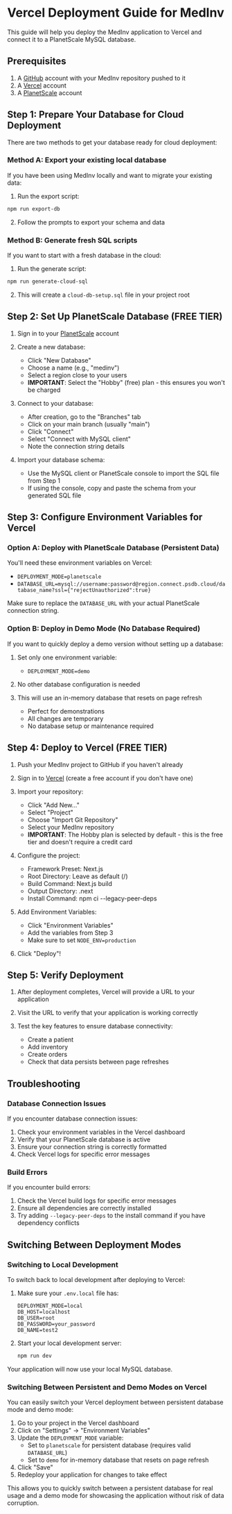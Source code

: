 # Vercel Deployment Guide for MedInv

This guide will help you deploy the MedInv application to Vercel and connect it to a PlanetScale MySQL database.

## Prerequisites

1. A [GitHub](https://github.com) account with your MedInv repository pushed to it
2. A [Vercel](https://vercel.com) account 
3. A [PlanetScale](https://planetscale.com) account

## Step 1: Prepare Your Database for Cloud Deployment

There are two methods to get your database ready for cloud deployment:

### Method A: Export your existing local database

If you have been using MedInv locally and want to migrate your existing data:

1. Run the export script:

```bash
npm run export-db
```

2. Follow the prompts to export your schema and data

### Method B: Generate fresh SQL scripts 

If you want to start with a fresh database in the cloud:

1. Run the generate script:

```bash
npm run generate-cloud-sql
```

2. This will create a `cloud-db-setup.sql` file in your project root

## Step 2: Set Up PlanetScale Database (FREE TIER)

1. Sign in to your [PlanetScale](https://planetscale.com) account

2. Create a new database:
   - Click "New Database"
   - Choose a name (e.g., "medinv")
   - Select a region close to your users
   - **IMPORTANT**: Select the "Hobby" (free) plan - this ensures you won't be charged

3. Connect to your database:
   - After creation, go to the "Branches" tab
   - Click on your main branch (usually "main")
   - Click "Connect"
   - Select "Connect with MySQL client"
   - Note the connection string details

4. Import your database schema:
   - Use the MySQL client or PlanetScale console to import the SQL file from Step 1
   - If using the console, copy and paste the schema from your generated SQL file

## Step 3: Configure Environment Variables for Vercel

### Option A: Deploy with PlanetScale Database (Persistent Data)

You'll need these environment variables on Vercel:

- `DEPLOYMENT_MODE=planetscale`
- `DATABASE_URL=mysql://username:password@region.connect.psdb.cloud/database_name?ssl={"rejectUnauthorized":true}`

Make sure to replace the `DATABASE_URL` with your actual PlanetScale connection string.

### Option B: Deploy in Demo Mode (No Database Required)

If you want to quickly deploy a demo version without setting up a database:

1. Set only one environment variable:
   - `DEPLOYMENT_MODE=demo`

2. No other database configuration is needed

3. This will use an in-memory database that resets on page refresh
   - Perfect for demonstrations
   - All changes are temporary
   - No database setup or maintenance required

## Step 4: Deploy to Vercel (FREE TIER)

1. Push your MedInv project to GitHub if you haven't already

2. Sign in to [Vercel](https://vercel.com) (create a free account if you don't have one)

3. Import your repository:
   - Click "Add New..."
   - Select "Project"
   - Choose "Import Git Repository"
   - Select your MedInv repository
   - **IMPORTANT**: The Hobby plan is selected by default - this is the free tier and doesn't require a credit card

4. Configure the project:
   - Framework Preset: Next.js
   - Root Directory: Leave as default (/)
   - Build Command: Next.js build
   - Output Directory: .next
   - Install Command: npm ci --legacy-peer-deps

5. Add Environment Variables:
   - Click "Environment Variables"
   - Add the variables from Step 3
   - Make sure to set `NODE_ENV=production`

6. Click "Deploy"!

## Step 5: Verify Deployment

1. After deployment completes, Vercel will provide a URL to your application

2. Visit the URL to verify that your application is working correctly

3. Test the key features to ensure database connectivity:
   - Create a patient
   - Add inventory
   - Create orders
   - Check that data persists between page refreshes

## Troubleshooting

### Database Connection Issues

If you encounter database connection issues:

1. Check your environment variables in the Vercel dashboard
2. Verify that your PlanetScale database is active
3. Ensure your connection string is correctly formatted
4. Check Vercel logs for specific error messages

### Build Errors

If you encounter build errors:

1. Check the Vercel build logs for specific error messages
2. Ensure all dependencies are correctly installed
3. Try adding `--legacy-peer-deps` to the install command if you have dependency conflicts

## Switching Between Deployment Modes

### Switching to Local Development

To switch back to local development after deploying to Vercel:

1. Make sure your `.env.local` file has:
   ```
   DEPLOYMENT_MODE=local
   DB_HOST=localhost
   DB_USER=root
   DB_PASSWORD=your_password
   DB_NAME=test2
   ```

2. Start your local development server:
   ```bash
   npm run dev
   ```

Your application will now use your local MySQL database.

### Switching Between Persistent and Demo Modes on Vercel

You can easily switch your Vercel deployment between persistent database mode and demo mode:

1. Go to your project in the Vercel dashboard
2. Click on "Settings" → "Environment Variables"
3. Update the `DEPLOYMENT_MODE` variable:
   - Set to `planetscale` for persistent database (requires valid `DATABASE_URL`)
   - Set to `demo` for in-memory database that resets on page refresh
4. Click "Save"
5. Redeploy your application for changes to take effect

This allows you to quickly switch between a persistent database for real usage and a demo mode for showcasing the application without risk of data corruption.
